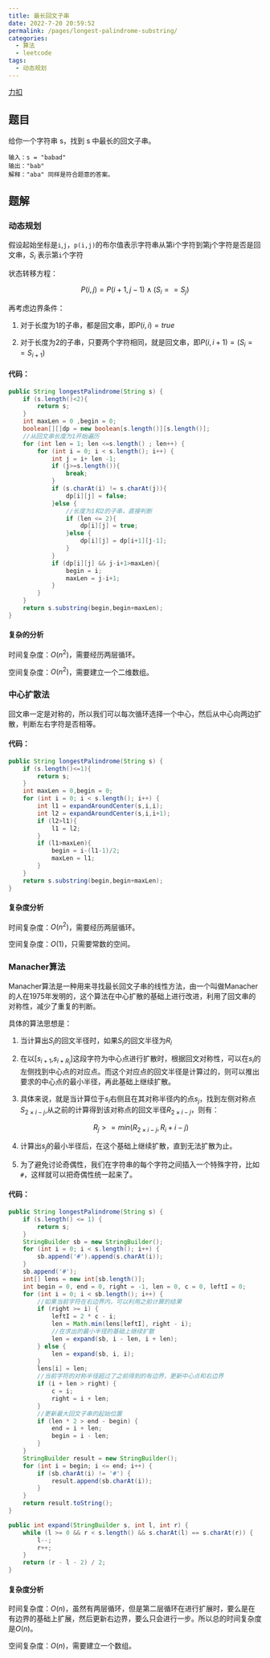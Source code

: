 ```yaml
---
title: 最长回文子串
date: 2022-7-20 20:59:52
permalink: /pages/longest-palindrome-substring/
categories:
  - 算法
  - leetcode
tags:
  - 动态规划
---
```


[力扣](https://leetcode.cn/problems/longest-palindromic-substring/)

## 题目

给你一个字符串 s，找到 s 中最长的回文子串。

```text
输入：s = "babad"
输出："bab"
解释："aba" 同样是符合题意的答案。
```

## 题解

### 动态规划

假设起始坐标是`i`,`j`，`p(i,j)`的布尔值表示字符串从第i个字符到第j个字符是否是回文串，$S_i$ 表示第`i`个字符

状态转移方程：

$$ P(i,j)=P(i+1,j-1)\wedge {(S}_{i}=={S}_{j}) $$

再考虑边界条件：

1. 对于长度为1的子串，都是回文串，即$P(i,i)=true$

2. 对于长度为2的子串，只要两个字符相同，就是回文串，即$P(i,i+1)=(S_i==S_{i+1})$

#### 代码：

```JAVA
public String longestPalindrome(String s) {
    if (s.length()<2){
        return s;
    }
    int maxLen = 0 ,begin = 0;
    boolean[][]dp = new boolean[s.length()][s.length()];
    //从回文串长度为1开始遍历
    for (int len = 1; len <=s.length() ; len++) {
        for (int i = 0; i < s.length(); i++) {
            int j = i+ len -1;
            if (j>=s.length()){
                break;
            }
            if (s.charAt(i) != s.charAt(j)){
                dp[i][j] = false;
            }else {
                //长度为1和2的子串，直接判断
                if (len <= 2){
                    dp[i][j] = true;
                }else {
                    dp[i][j] = dp[i+1][j-1];
                }
            }
            if (dp[i][j] && j-i+1>maxLen){
                begin = i;
                maxLen = j-i+1;
            }
        }
    }
    return s.substring(begin,begin+maxLen);
}
```

#### 复杂的分析

时间复杂度：$O(n^2)$，需要经历两层循环。

空间复杂度：$O(n^2)$，需要建立一个二维数组。

### 中心扩散法

回文串一定是对称的，所以我们可以每次循环选择一个中心，然后从中心向两边扩散，判断左右字符是否相等。

#### 代码：

```JAVA
public String longestPalindrome(String s) {
    if (s.length()<=1){
        return s;
    }
    int maxLen = 0,begin = 0;
    for (int i = 0; i < s.length(); i++) {
        int l1 = expandAroundCenter(s,i,i);
        int l2 = expandAroundCenter(s,i,i+1);
        if (l2>l1){
            l1 = l2;
        }
        if (l1>maxLen){
            begin = i-(l1-1)/2;
            maxLen = l1;
        }
    }
    return s.substring(begin,begin+maxLen);
}
```
#### 复杂度分析

时间复杂度：$O(n^2)$，需要经历两层循环。

空间复杂度：$O(1)$，只需要常数的空间。


### Manacher算法

Manacher算法是一种用来寻找最长回文子串的线性方法，由一个叫做Manacher的人在1975年发明的，这个算法在中心扩散的基础上进行改进，利用了回文串的对称性，减少了重复的判断。

具体的算法思想是：

1. 当计算出$S_i$的回文半径时，如果$S_i$的回文半径为$R_i$

2. 在以[${s}_{i+1}$,${s}_{i+{R}_{i}}$]这段字符为中心点进行扩散时，根据回文对称性，可以在$s_i$的左侧找到中心点的对应点。而这个对应点的回文半径是计算过的，则可以推出要求的中心点的最小半径，再此基础上继续扩散。

3. 具体来说，就是当计算位于$s_i$右侧且在其对称半径内的点$s_j$，找到左侧对称点${S}_{2\times i-j}$,从之前的计算得到该对称点的回文半径${R}_{2\times i-j}$，则有：

   $$
   {R}_{j} >= min({R}_{2\times i-j}, {R}_{i}+i-j)
   $$
4. 计算出$s_j$的最小半径后，在这个基础上继续扩散，直到无法扩散为止。

5. 为了避免讨论奇偶性，我们在字符串的每个字符之间插入一个特殊字符，比如`#`，这样就可以把奇偶性统一起来了。

#### 代码：

```JAVA
public String longestPalindrome(String s) {
    if (s.length() <= 1) {
        return s;
    }
    StringBuilder sb = new StringBuilder();
    for (int i = 0; i < s.length(); i++) {
        sb.append('#').append(s.charAt(i));
    }
    sb.append('#');
    int[] lens = new int[sb.length()];
    int begin = 0, end = 0, right = -1, len = 0, c = 0, leftI = 0;
    for (int i = 0; i < sb.length(); i++) {
        //如果当前字符在右边界内，可以利用之前计算的结果
        if (right >= i) {
            leftI = 2 * c - i;
            len = Math.min(lens[leftI], right - i);
            //在求出的最小半径的基础上继续扩散
            len = expand(sb, i - len, i + len);
        } else {
            len = expand(sb, i, i);
        }
        lens[i] = len;
        //当前字符的对称半径超过了之前得到的有边界，更新中心点和右边界
        if (i + len > right) {
            c = i;
            right = i + len;
        }
        //更新最大回文子串的起始位置
        if (len * 2 > end - begin) {
            end = i + len;
            begin = i - len;
        }
    }
    StringBuilder result = new StringBuilder();
    for (int i = begin; i <= end; i++) {
        if (sb.charAt(i) != '#') {
            result.append(sb.charAt(i));
        }
    }
    return result.toString();
}

public int expand(StringBuilder s, int l, int r) {
    while (l >= 0 && r < s.length() && s.charAt(l) == s.charAt(r)) {
        l--;
        r++;
    }
    return (r - l - 2) / 2;
}
```

#### 复杂度分析

时间复杂度：$O(n)$，虽然有两层循环，但是第二层循环在进行扩展时，要么是在有边界的基础上扩展，然后更新右边界，要么只会进行一步。所以总的时间复杂度是$O(n)$。

空间复杂度：$O(n)$，需要建立一个数组。